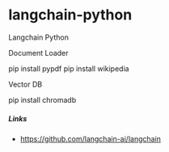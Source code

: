 # langchain-python
Langchain Python


Document Loader

pip install pypdf
pip install wikipedia

Vector DB

pip install chromadb

##### Links

- https://github.com/langchain-ai/langchain